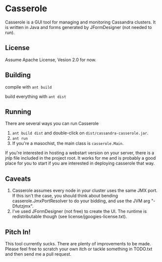 # Casserole

Casserole is a GUI tool for managing and monitoring Cassandra clusters.  It is
written in Java and forms generated by JFormDesigner (not needed to run).

## License

Assume Apache License, Vesion 2.0 for now.

## Building

compile with `ant build`

build everything with `ant dist`

## Running

There are several ways you can run Casserole

1. `ant build dist` and double-click on `dist/cassandra-casserole.jar`.
2. `ant run`
3. If you're a masochist, the main class is `casserole.Main`.

If you're interested in hosting a webstart version on your server, there is a jnlp file included in the project root.
It works for me and is probably a good place for you to start if you are interested in deploying casserole that way.

## Caveats

1. Casserole assumes every node in your cluster uses the same JMX port.  If this isn't the case, you should think about
   bending casserole.JmxPortResolver to do your bidding, and use the JVM arg "-Dfutzjmx".
2. I've used JFormDesigner (not free) to create the UI.  The runtime is redistributable though 
   (see license/jgoogies-license.txt).

## Pitch In!

This tool currently sucks. There are plenty of improvements to be made. Please feel free to scratch your own itch or
tackle something in TODO.txt and then send me a pull request.
